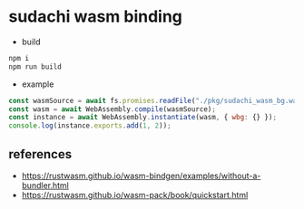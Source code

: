 # sudachi wasm binding

- build

```sh
npm i
npm run build
```

- example

```js
const wasmSource = await fs.promises.readFile("./pkg/sudachi_wasm_bg.wasm");
const wasm = await WebAssembly.compile(wasmSource);
const instance = await WebAssembly.instantiate(wasm, { wbg: {} });
console.log(instance.exports.add(1, 2));
```

## references

- https://rustwasm.github.io/wasm-bindgen/examples/without-a-bundler.html
- https://rustwasm.github.io/wasm-pack/book/quickstart.html
